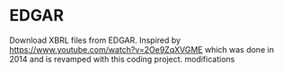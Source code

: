# EDGAR
Download XBRL files from EDGAR.
Inspired by https://www.youtube.com/watch?v=2Oe9ZqXVGME which was done in 2014 and is revamped with this coding project.
modifications
